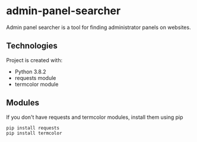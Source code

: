 # admin-panel-searcher
Admin panel searcher is a tool for finding administrator panels on websites.
## Technologies
Project is created with:
* Python 3.8.2
* requests module
* termcolor module<br/>
## Modules
If you don't have requests and termcolor modules, install them using pip
```
pip install requests
pip install termcolor
```

